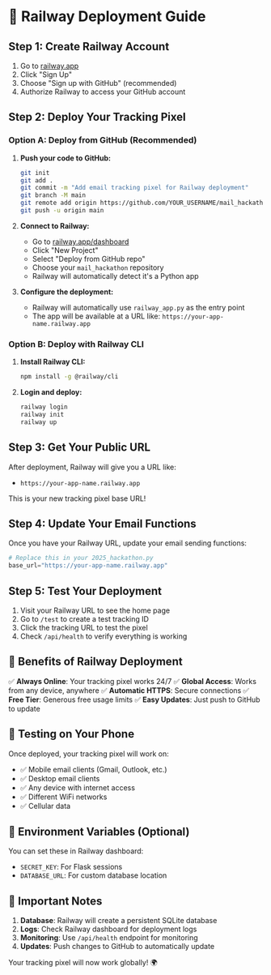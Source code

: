 # 🚂 Railway Deployment Guide

## Step 1: Create Railway Account

1. Go to [railway.app](https://railway.app)
2. Click "Sign Up" 
3. Choose "Sign up with GitHub" (recommended)
4. Authorize Railway to access your GitHub account

## Step 2: Deploy Your Tracking Pixel

### Option A: Deploy from GitHub (Recommended)

1. **Push your code to GitHub:**
   ```bash
   git init
   git add .
   git commit -m "Add email tracking pixel for Railway deployment"
   git branch -M main
   git remote add origin https://github.com/YOUR_USERNAME/mail_hackathon.git
   git push -u origin main
   ```

2. **Connect to Railway:**
   - Go to [railway.app/dashboard](https://railway.app/dashboard)
   - Click "New Project"
   - Select "Deploy from GitHub repo"
   - Choose your `mail_hackathon` repository
   - Railway will automatically detect it's a Python app

3. **Configure the deployment:**
   - Railway will automatically use `railway_app.py` as the entry point
   - The app will be available at a URL like: `https://your-app-name.railway.app`

### Option B: Deploy with Railway CLI

1. **Install Railway CLI:**
   ```bash
   npm install -g @railway/cli
   ```

2. **Login and deploy:**
   ```bash
   railway login
   railway init
   railway up
   ```

## Step 3: Get Your Public URL

After deployment, Railway will give you a URL like:
- `https://your-app-name.railway.app`

This is your new tracking pixel base URL!

## Step 4: Update Your Email Functions

Once you have your Railway URL, update your email sending functions:

```python
# Replace this in your 2025_hackathon.py
base_url="https://your-app-name.railway.app"
```

## Step 5: Test Your Deployment

1. Visit your Railway URL to see the home page
2. Go to `/test` to create a test tracking ID
3. Click the tracking URL to test the pixel
4. Check `/api/health` to verify everything is working

## 🎯 Benefits of Railway Deployment

✅ **Always Online**: Your tracking pixel works 24/7
✅ **Global Access**: Works from any device, anywhere
✅ **Automatic HTTPS**: Secure connections
✅ **Free Tier**: Generous free usage limits
✅ **Easy Updates**: Just push to GitHub to update

## 📱 Testing on Your Phone

Once deployed, your tracking pixel will work on:
- ✅ Mobile email clients (Gmail, Outlook, etc.)
- ✅ Desktop email clients
- ✅ Any device with internet access
- ✅ Different WiFi networks
- ✅ Cellular data

## 🔧 Environment Variables (Optional)

You can set these in Railway dashboard:
- `SECRET_KEY`: For Flask sessions
- `DATABASE_URL`: For custom database location

## 🚨 Important Notes

1. **Database**: Railway will create a persistent SQLite database
2. **Logs**: Check Railway dashboard for deployment logs
3. **Monitoring**: Use `/api/health` endpoint for monitoring
4. **Updates**: Push changes to GitHub to automatically update

Your tracking pixel will now work globally! 🌍
